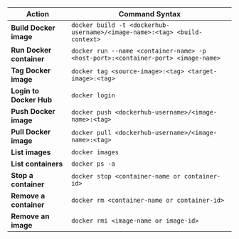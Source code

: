 | **Action**               | **Command Syntax**                                                                |
| ------------------------ | --------------------------------------------------------------------------------- |
| **Build Docker image**   | `docker build -t <dockerhub-username>/<image-name>:<tag> <build-context>`         |
| **Run Docker container** | `docker run --name <container-name> -p <host-port>:<container-port> <image-name>` |
| **Tag Docker image**     | `docker tag <source-image>:<tag> <target-image>:<tag>`                            |
| **Login to Docker Hub**  | `docker login`                                                                    |
| **Push Docker image**    | `docker push <dockerhub-username>/<image-name>:<tag>`                             |
| **Pull Docker image**    | `docker pull <dockerhub-username>/<image-name>:<tag>`                             |
| **List images**          | `docker images`                                                                   |
| **List containers**      | `docker ps -a`                                                                    |
| **Stop a container**     | `docker stop <container-name or container-id>`                                    |
| **Remove a container**   | `docker rm <container-name or container-id>`                                      |
| **Remove an image**      | `docker rmi <image-name or image-id>`                                             |
